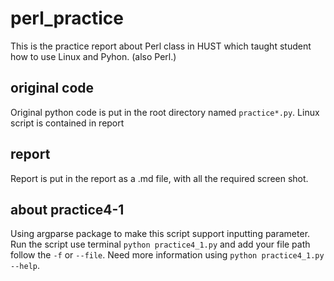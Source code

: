 # perl_practice
This is the practice report about Perl class in HUST which taught student how to use Linux and Pyhon. (also Perl.) 
## original code
Original python code is put in the root directory named `practice*.py`. Linux script is contained in report
## report 
Report is put in the report as a .md file, with all the required screen shot.
## about practice4-1
Using argparse package to make this script support inputting parameter. Run the script use terminal `python practice4_1.py` and add your file path follow the `-f` or  `--file`. Need more information using `python practice4_1.py --help`.
